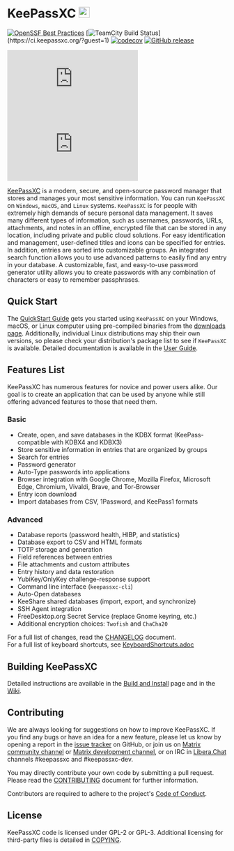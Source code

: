 <!-- markdownlint-disable MD033 MD045 -->

# KeePassXC <img src="https://keepassxc.org/assets/img/keepassxc.svg" width="25" height="25" />

[![OpenSSF Best Practices](https://bestpractices.coreinfrastructure.org/projects/6326/badge)](https://bestpractices.coreinfrastructure.org/projects/6326)
[![TeamCity Build Status](https://ci.keepassxc.org/app/rest/builds/buildType:\(project:KeepassXC\)/statusIcon)](https://ci.keepassxc.org/?guest=1)
[![codecov](https://codecov.io/gh/keepassxreboot/keepassxc/branch/develop/graph/badge.svg)](https://codecov.io/gh/keepassxreboot/keepassxc)
[![GitHub release](https://img.shields.io/github/release/keepassxreboot/keepassxc)](https://github.com/keepassxreboot/keepassxc/releases/)

[![Matrix community channel](https://img.shields.io/matrix/keepassxc:matrix.org?label=Community%20channel)](https://app.element.io/#/room/#keepassxc:mozilla.org)
[![Matrix development channel](https://img.shields.io/matrix/keepassxc-dev:matrix.org?label=Development%20channel)](https://app.element.io/#/room/#keepassxc-dev:mozilla.org)

[KeePassXC](https://keepassxc.org) is a modern, secure, and open-source password manager that stores and manages your most sensitive information. You can run `KeePassXC` on `Windows`, `macOS`, and `Linux` systems. `KeePassXC` is for people with extremely high demands of secure personal data management. It saves many different types of information, such as usernames, passwords, URLs, attachments, and notes in an offline, encrypted file that can be stored in any location, including private and public cloud solutions. For easy identification and management, user-defined titles and icons can be specified for entries. In addition, entries are sorted into customizable groups. An integrated search function allows you to use advanced patterns to easily find any entry in your database. A customizable, fast, and easy-to-use password generator utility allows you to create passwords with any combination of characters or easy to remember passphrases.

## Quick Start

The [QuickStart Guide](https://keepassxc.org/docs/KeePassXC_GettingStarted.html) gets you started using `KeePassXC` on your Windows, macOS, or Linux computer using pre-compiled binaries from the [downloads page](https://keepassxc.org/download). Additionally, individual Linux distributions may ship their own versions, so please check your distribution's package list to see if `KeePassXC` is available. Detailed documentation is available in the [User Guide](https://keepassxc.org/docs/KeePassXC_UserGuide.html).

## Features List

KeePassXC has numerous features for novice and power users alike. Our goal is to create an application that can be used by anyone while still offering advanced features to those that need them.

### Basic

- Create, open, and save databases in the KDBX format (KeePass-compatible with KDBX4 and KDBX3)
- Store sensitive information in entries that are organized by groups
- Search for entries
- Password generator
- Auto-Type passwords into applications
- Browser integration with Google Chrome, Mozilla Firefox, Microsoft Edge, Chromium, Vivaldi, Brave, and Tor-Browser
- Entry icon download
- Import databases from CSV, 1Password, and KeePass1 formats

### Advanced

- Database reports (password health, HIBP, and statistics)
- Database export to CSV and HTML formats
- TOTP storage and generation
- Field references between entries
- File attachments and custom attributes
- Entry history and data restoration
- YubiKey/OnlyKey challenge-response support
- Command line interface (`keepassxc-cli`)
- Auto-Open databases
- KeeShare shared databases (import, export, and synchronize)
- SSH Agent integration
- FreeDesktop.org Secret Service (replace Gnome keyring, etc.)
- Additional encryption choices: `Twofish` and `ChaCha20`

For a full list of changes, read the [CHANGELOG](CHANGELOG.md) document. \
For a full list of keyboard shortcuts, see [KeyboardShortcuts.adoc](./docs/topics/KeyboardShortcuts.adoc)

## Building KeePassXC

Detailed instructions are available in the [Build and Install](./INSTALL.md) page and in the [Wiki](https://github.com/keepassxreboot/keepassxc/wiki/Building-KeePassXC).

## Contributing

We are always looking for suggestions on how to improve KeePassXC. If you find any bugs or have an idea for a new feature, please let us know by opening a report in the [issue tracker](https://github.com/keepassxreboot/keepassxc/issues) on GitHub, or join us on [Matrix community channel](https://matrix.to/#/!zUxwGnFkUyycpxeHeM:matrix.org?via=matrix.org) or [Matrix development channel](https://matrix.to/#/!RhJPJPGwQIFVQeXqZa:matrix.org?via=matrix.org), or on IRC in [Libera.Chat](https://web.libera.chat/) channels #keepassxc and #keepassxc-dev.

You may directly contribute your own code by submitting a pull request. Please read the [CONTRIBUTING](.github/CONTRIBUTING.md) document for further information.

Contributors are required to adhere to the project's [Code of Conduct](CODE-OF-CONDUCT.md).

## License

KeePassXC code is licensed under GPL-2 or GPL-3. Additional licensing for third-party files is detailed in [COPYING](./COPYING).
